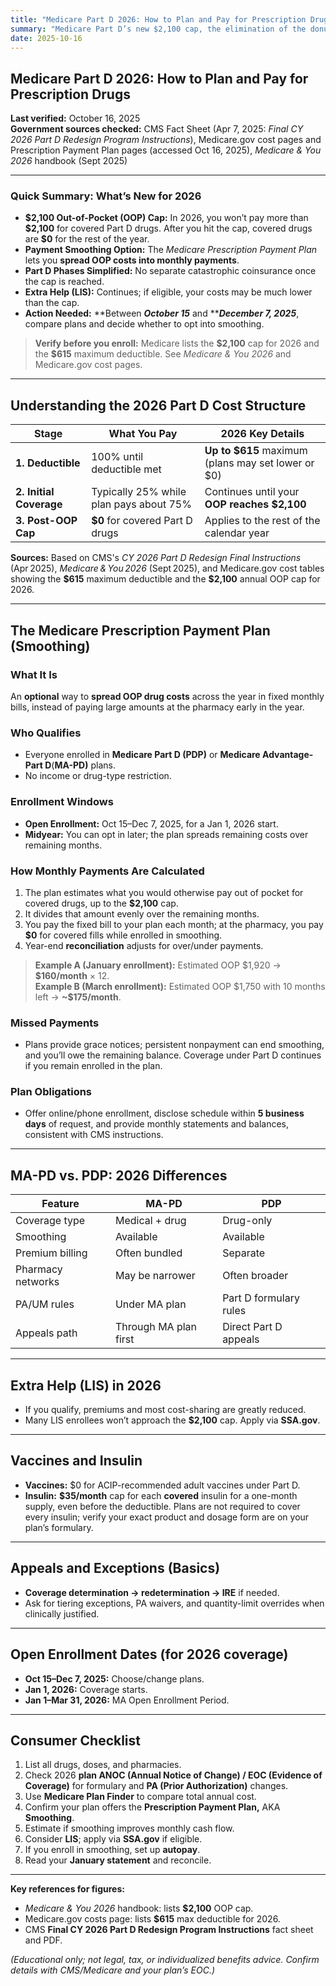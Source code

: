 ```yaml
---
title: "Medicare Part D 2026: How to Plan and Pay for Prescription Drugs"
summary: "Medicare Part D’s new $2,100 cap, the elimination of the donut hole, and new monthly payment options will redefine prescription drug savings in 2026."
date: 2025-10-16
---
```


## Medicare Part D 2026: How to Plan and Pay for Prescription Drugs

**Last verified:** October 16, 2025\
**Government sources checked:** CMS Fact Sheet (Apr 7, 2025: *Final CY 2026 Part D Redesign Program Instructions*), Medicare.gov cost pages and Prescription Payment Plan pages (accessed Oct 16, 2025), *Medicare & You 2026* handbook (Sept 2025)

---

### Quick Summary: What’s New for 2026

- **\$2,100 Out-of-Pocket (OOP) Cap:** In 2026, you won’t pay more than **\$2,100** for covered Part D drugs. After you hit the cap, covered drugs are **\$0** for the rest of the year.
- **Payment Smoothing Option:** The *Medicare Prescription Payment Plan* lets you **spread OOP costs into monthly payments**.
- **Part D Phases Simplified:** No separate catastrophic coinsurance once the cap is reached.
- **Extra Help (LIS):** Continues; if eligible, your costs may be much lower than the cap.
- **Action Needed:** \*\*Between *********October 15********* and \*\****December 7, 2025***, compare plans and decide whether to opt into smoothing.

> **Verify before you enroll:** Medicare lists the **\$2,100** cap for 2026 and the **\$615** maximum deductible. See *Medicare & You 2026* and Medicare.gov cost pages.

---

## Understanding the 2026 Part D Cost Structure

| **Stage**               | **What You Pay**                        | **2026 Key Details**                                 |
| ----------------------- | --------------------------------------- | ---------------------------------------------------- |
| **1. Deductible**       | 100% until deductible met               | **Up to \$615** maximum (plans may set lower or \$0) |
| **2. Initial Coverage** | Typically 25% while plan pays about 75% | Continues until your **OOP reaches \$2,100**         |
| **3. Post-OOP Cap**     | **\$0** for covered Part D drugs        | Applies to the rest of the calendar year             |

**Sources:** Based on CMS's *CY 2026 Part D Redesign Final Instructions* (Apr 2025), *Medicare & You 2026* (Sept 2025), and Medicare.gov cost tables showing the **\$615** maximum deductible and the **\$2,100** annual OOP cap for 2026.

---

## The Medicare Prescription Payment Plan (Smoothing)

### What It Is

An **optional** way to **spread OOP drug costs** across the year in fixed monthly bills, instead of paying large amounts at the pharmacy early in the year.

### Who Qualifies

- Everyone enrolled in **Medicare Part D (PDP)** or **Medicare Advantage-Part D**(**MA-PD)** plans.
- No income or drug-type restriction.

### Enrollment Windows

- **Open Enrollment:** Oct 15–Dec 7, 2025, for a Jan 1, 2026 start.
- **Midyear:** You can opt in later; the plan spreads remaining costs over remaining months.

### How Monthly Payments Are Calculated

1. The plan estimates what you would otherwise pay out of pocket for covered drugs, up to the **\$2,100** cap.
2. It divides that amount evenly over the remaining months.
3. You pay the fixed bill to your plan each month; at the pharmacy, you pay **\$0** for covered fills while enrolled in smoothing.
4. Year-end **reconciliation** adjusts for over/under payments.

> **Example A (January enrollment):** Estimated OOP \$1,920 → **\$160/month** × 12.\
> **Example B (March enrollment):** Estimated OOP \$1,750 with 10 months left → **\~\$175/month**.

### Missed Payments

- Plans provide grace notices; persistent nonpayment can end smoothing, and you’ll owe the remaining balance. Coverage under Part D continues if you remain enrolled in the plan.

### Plan Obligations

- Offer online/phone enrollment, disclose schedule within **5 business days** of request, and provide monthly statements and balances, consistent with CMS instructions.

---

## MA-PD vs. PDP: 2026 Differences

| **Feature**       | **MA-PD**             | **PDP**                |
| ----------------- | --------------------- | ---------------------- |
| Coverage type     | Medical + drug        | Drug-only              |
| Smoothing         | Available             | Available              |
| Premium billing   | Often bundled         | Separate               |
| Pharmacy networks | May be narrower       | Often broader          |
| PA/UM rules       | Under MA plan         | Part D formulary rules |
| Appeals path      | Through MA plan first | Direct Part D appeals  |

---

## Extra Help (LIS) in 2026

- If you qualify, premiums and most cost-sharing are greatly reduced.
- Many LIS enrollees won’t approach the **\$2,100** cap. Apply via **SSA.gov**.

---

## Vaccines and Insulin

- **Vaccines:** \$0 for ACIP-recommended adult vaccines under Part D.
- **Insulin:** **\$35/month** cap for each **covered** insulin for a one-month supply, even before the deductible. Plans are not required to cover every insulin; verify your exact product and dosage form are on your plan’s formulary.

---

## Appeals and Exceptions (Basics)

- **Coverage determination → redetermination → IRE** if needed.
- Ask for tiering exceptions, PA waivers, and quantity-limit overrides when clinically justified.

---

## Open Enrollment Dates (for 2026 coverage)

- **Oct 15–Dec 7, 2025:** Choose/change plans.
- **Jan 1, 2026:** Coverage starts.
- **Jan 1–Mar 31, 2026:** MA Open Enrollment Period.

---

## Consumer Checklist

1. List all drugs, doses, and pharmacies.
2. Check 2026 **plan ANOC (Annual Notice of Change) / EOC (Evidence of Coverage)** for formulary and **PA (Prior Authorization)** changes.
3. Use **Medicare Plan Finder** to compare total annual cost.
4. Confirm your plan offers the **Prescription Payment Plan,** AKA **Smoothing**.
5. Estimate if smoothing improves monthly cash flow.
6. Consider **LIS**; apply via **SSA.gov** if eligible.
7. If you enroll in smoothing, set up **autopay**.
8. Read your **January statement** and reconcile.

---

**Key references for figures:**

- *Medicare & You 2026* handbook: lists **\$2,100** OOP cap.
- Medicare.gov costs page: lists **\$615** max deductible for 2026.
- CMS **Final CY 2026 Part D Redesign Program Instructions** fact sheet and PDF.

*(Educational only; not legal, tax, or individualized benefits advice. Confirm details with CMS/Medicare and your plan’s EOC.)*

